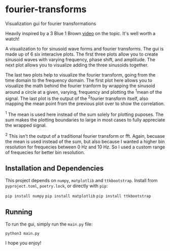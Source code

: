 # fourier-transforms

Visualization gui for fourier transformations

Heavily inspired by a 3 Blue 1 Brown [video](https://www.youtube.com/watch?v=spUNpyF58BY) on the topic. It's well worth a watch!

A visualization to for sinusoid wave forms and fourier transforms.
The gui is made up of 6 six interacive plots. The first three plots allow
you to create sinusoid waves with varying frequency, phase shift, and amplitude.
The next plot allows you to visualize adding the three sinusoids together.

The last two plots help to visualize the fourier transform, going from the
time domain to the frequency domain. The first plot here allows you to visualize
the math behind the fourier tranform by wrapping
the sinusoid around a circle at a given, varying, frequency and plotting the <sup>1</sup>mean of the signal.
The last plot is the output of the <sup>2</sup>fourier transform itself, also mapping
the mean point from the previous plot over to show the correlation.

<sup>1</sup> The mean is used here instead of the sum solely for plotting puposes. The sum makes the 
plotting boundaries to large in most cases to fully appreciate the wrapped signal.

<sup>2</sup> This isn't the output of a traditional fourier transform or fft. Again, becuase the mean is used instead of the sum, but also because I wanted a higher bin resolution for frequecies between 0 Hz and 10 Hz. So I used a custom range of frequecies for better bin resolution.

## Installation and Dependencies

This project depends on `numpy`, `matplotlib` and `ttkbootstrap`.
Install from `pyproject.toml`, `poetry.lock`, or directly with `pip`:

`pip install numpy`
`pip install matplotlib`
`pip install ttkbootstrap`

## Running

To run the gui, simply run the `main.py` file:

`python3 main.py`

I hope you enjoy!
